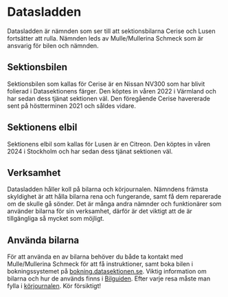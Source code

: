 # Datasladden
Datasladden är nämnden som ser till att sektionsbilarna Cerise och Lusen fortsätter att rulla. Nämnden leds av Mulle/Mullerina Schmeck som är ansvarig för bilen och nämnden.

## Sektionsbilen
Sektionsbilen som kallas för Cerise är en Nissan NV300 som har blivit folierad i Datasektionens färger. Den köptes in våren 2022 i Värmland och har sedan dess tjänat sektionen väl. Den föregående Cerise havererade sent på höstterminen 2021 och såldes vidare.

## Sektionens elbil
Sektionens elbil som kallas för Lusen är en Citreon. Den köptes in våren 2024 i Stockholm och har sedan dess tjänat sektionen väl. 

## Verksamhet
Datasladden håller koll på bilarna och körjournalen. Nämndens främsta skyldighet är att hålla bilarna rena och fungerande, samt få dem reparerade om de skulle gå sönder. Det är många andra nämnder och funktionärer som använder bilarna för sin verksamhet, därför är det viktigt att de är tillgängliga så mycket som möjligt.

## Använda bilarna
För att använda en av bilarna behöver du både ta kontakt med Mulle/Mullerina Schmeck för att få instruktioner, samt boka bilen i bokningssystemet på [bokning.datasektionen.se](https://bokning.datasektionen.se). Viktig information om bilarna och hur de används finns i [Bilguiden](https://dsekt.se/bilguide). Efter varje resa måste man fylla i [körjournalen](https://dsekt.se/korjournal). Kör försiktigt!
